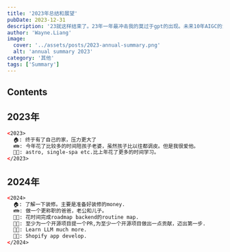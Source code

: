```yaml
---
title: '2023年总结和展望'
pubDate: 2023-12-31
description: '23就这样结束了。23年一年最冲击我的莫过于gpt的出现。未来10年AIGC的浪潮可能会远超我们的想象。'
author: 'Wayne.Liang'
image:
  cover: '../assets/posts/2023-annual-summary.png'
  alt: 'annual summary 2023'
category: '其他'
tags: ['Summary']
---
```


## Contents

<!-- ## 工作

2023年做了啥项目

- 开发quiz app问卷程序扩展（官网展示前后端，OLG管理端前端）
- 开发wholesale app程序(前后端) 迁移到nuxt，front邮件接入，管理后台批量上传订单，批量上传用户，usercard，dashboard等功能的开发。
- 广告后台继续开发新的功能，SB SBV SD广告投放。新功能广播。大促配置
- ms shopify迁移到了主题2.0版本，shopify历史插件迁移
- originlink增加BI,手机登录，扫码，首页新手引导，托管前后对比分析,mock数据演示版本，广告详情改版，AI前端功能开发，广告日志，UI库版本升级，vite升级
- 开发市场报告分析详情chrome插件
- ERP报关单运费保费杂费等新的报关单功能的开发，虚拟供应商，承运商添加编辑，控制物流成本等功能。
- 韩信管理后台
- 广告接口版本迁移升级
- 小程序改版
- origninlinks手工广告工具的开发


## 技术

- 学习了astro，从零开始搭建了自己的博客，开始写一写技术文章，有了一个好的开头
- 调研微前端技术，现在已经可以用最适合自己的技术栈快速搭建一个完整的微前端
- 得益于roadmap，补齐了一些以前的技术短板，虽然现在还是很菜鸡 -->

## 2023年

```html
<2023>
  🏠: 终于有了自己的家，压力更大了
  👪: 今年花了比较多的时间陪孩子老婆，虽然孩子比以往都调皮。但是我很爱他。
  🧑‍💻: astro, single-spa etc.比上年花了更多的时间学习。
</2023>

```

## 2024年

```html
<2024>
  🏠: 了解一下装修。主要是准备好装修的money.
  👪: 做一个更称职的爸爸，老公和儿子。
  🧑‍💻: 花时间完成roadmap backend的routine map. 
  🧑‍💻: 至少为一个开源项目提一个PR,为至少一个开源项目做出一点贡献，迈出第一步.
  🧑‍💻: Learn LLM much more.
  🧑‍💻: Shopify app develop.
</2024>

```

